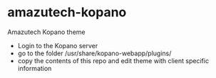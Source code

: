 # amazutech-kopano
Amazutech Kopano theme

- Login to the Kopano server
- go to the folder /usr/share/kopano-webapp/plugins/
- copy the contents of this repo and edit theme with client specific information

